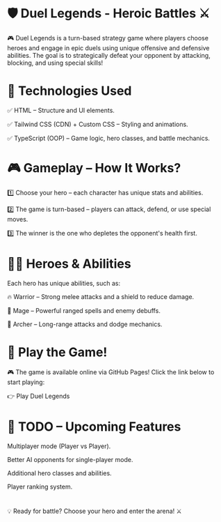 # 🛡️ Duel Legends - Heroic Battles ⚔️

🎮 Duel Legends is a turn-based strategy game where players choose heroes and engage in epic duels using unique offensive and defensive abilities. The goal is to strategically defeat your opponent by attacking, blocking, and using special skills!


# 🚀 Technologies Used

✅ HTML – Structure and UI elements.

✅ Tailwind CSS (CDN) + Custom CSS – Styling and animations.

✅ TypeScript (OOP) – Game logic, hero classes, and battle mechanics.

# 🎮 Gameplay – How It Works?
1️⃣ Choose your hero – each character has unique stats and abilities.

2️⃣ The game is turn-based – players can attack, defend, or use special moves.

3️⃣ The winner is the one who depletes the opponent's health first.

# 🦸‍♂️ Heroes & Abilities
Each hero has unique abilities, such as:

🔥 Warrior – Strong melee attacks and a shield to reduce damage.

🧙 Mage – Powerful ranged spells and enemy debuffs.

🏹 Archer – Long-range attacks and dodge mechanics.

# 📜 Play the Game!
🎮 The game is available online via GitHub Pages! Click the link below to start playing:

👉 Play Duel Legends

# 📌 TODO – Upcoming Features
 Multiplayer mode (Player vs Player).
 
 Better AI opponents for single-player mode.
 
 Additional hero classes and abilities.
 
 Player ranking system.
 #

  💡 Ready for battle? Choose your hero and enter the arena! ⚔️

